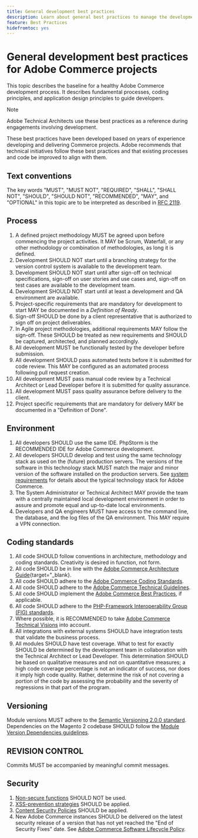 ```yaml
---
title: General development best practices
description: Learn about general best practices to manage the development process for Adobe Commerce projects.
feature: Best Practices
hidefromtoc: yes
---
```


# General development best practices for Adobe Commerce projects

This topic describes the baseline for a healthy Adobe Commerce development process. It describes fundamental processes, coding principles, and application design principles to guide developers.

>[!NOTE]
>
>Adobe Technical Architects use these best practices as a reference during engagements involving development.

These best practices have been developed based on years of experience developing and delivering Commerce projects. Adobe recommends that technical initiatives follow these best practices and that existing processes and code be improved to align with them.

## Text conventions

The key words "MUST", "MUST NOT", "REQUIRED", "SHALL", "SHALL NOT", "SHOULD", "SHOULD NOT", "RECOMMENDED", "MAY", and "OPTIONAL" in this topic are to be interpreted as described in [RFC 2119](https://tools.ietf.org/html/rfc2119).

## Process

1. A defined project methodology MUST be agreed upon before commencing the project activities. It MAY be Scrum, Waterfall, or any other methodology or combination of methodologies, as long it is defined.
1. Development SHOULD NOT start until a branching strategy for the version control system is available to the development team.
1. Development SHOULD NOT start until after sign-off on technical specifications, sign-off on user stories and use cases and, sign-off on test cases are available to the development team.
1. Development SHOULD NOT start until at least a development and QA environment are available.
1. Project-specific requirements that are mandatory for development to start MAY be documented in a _Definition of Ready_.
1. Sign-off SHOULD be done by a client representative that is authorized to sign off on project deliverables.
1. In Agile project methodologies, additional requirements MAY follow the sign-off. These SHOULD be treated as new requirements and SHOULD be captured, architected, and planned accordingly.
1. All development MUST be functionally tested by the developer before submission.
1. All development SHOULD pass automated tests before it is submitted for code review. This MAY be configured as an automated process following pull request creation.
1. All development MUST pass manual code review by a Technical Architect or Lead Developer before it is submitted for quality assurance.
1. All development MUST pass quality assurance before delivery to the client.
1. Project specific requirements that are mandatory for delivery MAY be documented in a "Definition of Done".

## Environment

1. All developers SHOULD use the same IDE. PhpStorm is the RECOMMENDED IDE for Adobe Commerce development.
1. All developers SHOULD develop and test using the same technology stack as used on the (future) production servers. The versions of the software in this technology stack MUST match the major and minor version of the software installed on the production servers. See [system requirements](../../../installation/system-requirements.md) for details about the typical technology stack for Adobe Commerce.
1. The System Administrator or Technical Architect MAY provide the team with a centrally maintained local development environment in order to assure and promote equal and up-to-date local environments.
1. Developers and QA engineers MUST have access to the command line, the database, and the log files of the QA environment. This MAY require a VPN connection.

## Coding standards

1. All code SHOULD follow conventions in architecture, methodology and coding standards. Creativity is desired in function, not form.
1. All code SHOULD be in line with the [Adobe Commerce Architecture Guide](https://developer.adobe.com/commerce/php/architecture/){target="_blank}.
1. All code SHOULD adhere to the [Adobe Commerce Coding Standards](https://developer.adobe.com/commerce/php/coding-standards/).
1. All code SHOULD adhere to the [Adobe Commerce Technical Guidelines](https://developer.adobe.com/commerce/php/coding-standards/technical-guidelines/).
1. All code SHOULD implement the [Adobe Commerce Best Practices](../phases.md), if applicable.
1. All code SHOULD adhere to the [PHP-Framework Interoperability Group (FIG) standards](https://www.php-fig.org/).
1. Where possible, it is RECOMMENDED to take [Adobe Commerce Technical Visions](https://developer.adobe.com/commerce/php/architecture/technical-vision/) into account.
1. All integrations with external systems SHOULD have integration tests that validate the business process.
1. All modules SHOULD have test coverage. What to test for exactly SHOULD be determined by the development team in collaboration with the Technical Architect or Lead Developer. This determination SHOULD be based on qualitative measures and not on quantitative measures; a high code coverage percentage is not an indicator of success, nor does it imply high code quality. Rather, determine the risk of not covering a portion of the code by assessing the probability and the severity of regressions in that part of the program.

## Versioning

Module versions MUST adhere to the [Semantic Versioning 2.0.0 standard](https://semver.org/).
Dependencies on the Magento 2 codebase SHOULD follow the [Module Version Dependencies guidelines](https://developer.adobe.com/commerce/php/development/versioning/dependencies/).

## REVISION CONTROL

Commits MUST be accompanied by meaningful commit messages.

## Security

1. [Non-secure functions](https://developer.adobe.com/commerce/php/development/security/non-secure-functions/) SHOULD NOT be used.
1. [XSS-prevention strategies](https://developer.adobe.com/commerce/php/development/security/cross-site-scripting/) SHOULD be applied.
1. [Content Security Policies](https://developer.adobe.com/commerce/php/development/security/content-security-policies/) SHOULD be applied.
1. New Adobe Commerce instances SHOULD be delivered on the latest security release of a version that has not yet reached the "End of Security Fixes" date. See [Adobe Commerce Software Lifecycle Policy](../../../release/lifecycle-policy.md).
